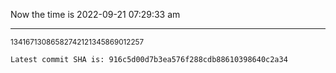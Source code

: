 Now the time is 2022-09-21 07:29:33 am

---

<small>13416713086582742121345869012257</small>

```txt
Latest commit SHA is: 916c5d00d7b3ea576f288cdb88610398640c2a34
```
